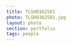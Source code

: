 ```yaml
--- 
title: TLGH03A2581 
photo: TLGH03A2581.jpg 
layout: photo 
section: portfolio 
tags: people 
---  
```

  
